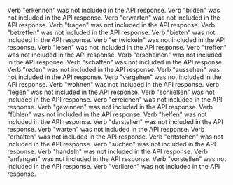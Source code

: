 Verb "erkennen" was not included in the API response.
Verb "bilden" was not included in the API response.
Verb "erwarten" was not included in the API response.
Verb "tragen" was not included in the API response.
Verb "betreffen" was not included in the API response.
Verb "bieten" was not included in the API response.
Verb "entwickeln" was not included in the API response.
Verb "lesen" was not included in the API response.
Verb "treffen" was not included in the API response.
Verb "erscheinen" was not included in the API response.
Verb "schaffen" was not included in the API response.
Verb "reden" was not included in the API response.
Verb "aussehen" was not included in the API response.
Verb "vergehen" was not included in the API response.
Verb "wohnen" was not included in the API response.
Verb "legen" was not included in the API response.
Verb "schließen" was not included in the API response.
Verb "erreichen" was not included in the API response.
Verb "gewinnen" was not included in the API response.
Verb "fühlen" was not included in the API response.
Verb "helfen" was not included in the API response.
Verb "darstellen" was not included in the API response.
Verb "warten" was not included in the API response.
Verb "erhalten" was not included in the API response.
Verb "entstehen" was not included in the API response.
Verb "suchen" was not included in the API response.
Verb "handeln" was not included in the API response.
Verb "anfangen" was not included in the API response.
Verb "vorstellen" was not included in the API response.
Verb "verlieren" was not included in the API response.